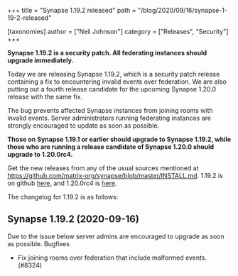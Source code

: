 +++
title = "Synapse 1.19.2 released"
path = "/blog/2020/09/16/synapse-1-19-2-released"

[taxonomies]
author = ["Neil Johnson"]
category = ["Releases", "Security"]
+++

__Synapse 1.19.2 is a security patch. All federating instances should upgrade immediately.__

Today we are releasing Synapse 1.19.2, which is a security patch release containing a fix to encountering invalid events over federation. We are also putting out a fourth release candidate for the upcoming Synapse 1.20.0 release with the same fix.

The bug prevents affected Synapse instances from joining rooms with invalid events. Server administrators running federating instances are strongly encouraged to update as soon as possible.

__Those on Synapse 1.19.1 or earlier should upgrade to Synapse 1.19.2, while those who are running a release candidate of Synapse 1.20.0 should upgrade to 1.20.0rc4.__

Get the new releases from any of the usual sources mentioned at <https://github.com/matrix-org/synapse/blob/master/INSTALL.md>. 1.19.2 is on github [here](https://github.com/matrix-org/synapse/releases/tag/v1.19.2), and 1.20.0rc4 is [here](https://github.com/matrix-org/synapse/releases/tag/v1.20.0rc4).

The changelog for 1.19.2 is as follows:

## Synapse 1.19.2 (2020-09-16)

Due to the issue below server admins are encouraged to upgrade as soon as possible.
Bugfixes

- Fix joining rooms over federation that include malformed events. (#8324)
